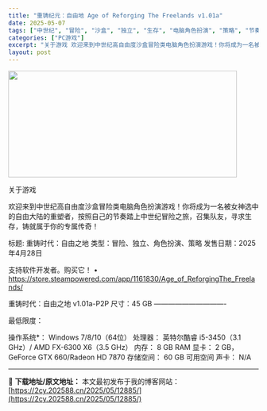 ```yaml
---
title: "重铸纪元：自由地 Age of Reforging The Freelands v1.01a"
date: 2025-05-07
tags: ["中世纪", "冒险", "沙盒", "独立", "生存", "电脑角色扮演", "策略", "节奏", "角色", "角色扮演"]
categories: ["PC游戏"]
excerpt: "关于游戏 欢迎来到中世纪高自由度沙盒冒险类电脑角色扮演游戏！你将成为一名被女神选中的自由大陆的重塑者，按照自己的节奏踏上中世纪冒险之旅，召集队友，寻求生存，铸就属于你的专属传奇！ 标题: 重铸时代：自由之地 类型：冒险、独立、角色扮演、策略 发售日期：2025年4月28日 支持软件开发者。购买它！ &hellip;"
layout: post
---
```


<img class="aligncenter size-full wp-image-12870" src="https://2cy.202588.cn/wp-content/uploads/2025/05/2025050701095049.webp" alt="" width="460" height="215" />

关于游戏

欢迎来到中世纪高自由度沙盒冒险类电脑角色扮演游戏！你将成为一名被女神选中的自由大陆的重塑者，按照自己的节奏踏上中世纪冒险之旅，召集队友，寻求生存，铸就属于你的专属传奇！

标题: 重铸时代：自由之地
类型：冒险、独立、角色扮演、策略
发售日期：2025年4月28日

支持软件开发者。购买它！
• https://store.steampowered.com/app/1161830/Age_of_ReforgingThe_Freelands/

重铸时代：自由之地 v1.01a-P2P
尺寸：45 GB
——————————-

最低限度：

操作系统*： Windows 7/8/10（64位）
处理器： 英特尔酷睿 i5-3450（3.1 GHz）/ AMD FX-6300 X6（3.5 GHz）
内存： 8 GB RAM
显卡： 2 GB，GeForce GTX 660/Radeon HD 7870
存储空间： 60 GB 可用空间
声卡： N/A

---
📖 **下载地址/原文地址：** 本文最初发布于我的博客网站：[https://2cy.202588.cn/2025/05/12885/](https://2cy.202588.cn/2025/05/12885/)
